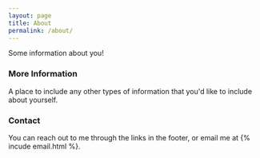 ```yaml
---
layout: page
title: About
permalink: /about/
---
```


Some information about you!

### More Information

A place to include any other types of information that you'd like to include about yourself.

### Contact

You can reach out to me through the links in the footer, or email me at {% incude email.html %}.
